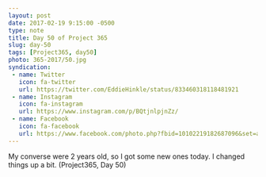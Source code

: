 ```yaml
---
layout: post
date: 2017-02-19 9:15:00 -0500
type: note
title: Day 50 of Project 365
slug: day-50
tags: [Project365, day50]
photo: 365-2017/50.jpg
syndication:
 - name: Twitter
   icon: fa-twitter
   url: https://twitter.com/EddieHinkle/status/833460318118481921
 - name: Instagram
   icon: fa-instagram
   url: https://www.instagram.com/p/BQtjnlpjnZz/
 - name: Facebook
   icon: fa-facebook
   url: https://www.facebook.com/photo.php?fbid=10102219182687096&set=a.10102131355967546.1073741838.19506647
---
```

My converse were 2 years old, so I got some new ones today. I changed things up a bit. (Project365, Day 50)